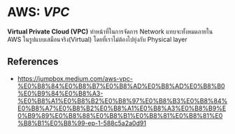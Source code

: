 # AWS: _VPC_

**Virtual Private Cloud (VPC)** ทำหน้าที่ในการจัดการ Network แทบจะทั้งหมดภายใน AWS ในรูปแบบเสมือนจริง(Virtual)
โดยที่เราไม่ต้องไปยุ่งกับ Physical layer

## References

- https://jumpbox.medium.com/aws-vpc-%E0%B8%84%E0%B8%B7%E0%B8%AD%E0%B8%AD%E0%B8%B0%E0%B9%84%E0%B8%A3-%E0%B8%A1%E0%B8%B2%E0%B8%97%E0%B8%B3%E0%B8%84%E0%B8%A7%E0%B8%B2%E0%B8%A1%E0%B8%A3%E0%B8%B9%E0%B9%89%E0%B8%88%E0%B8%B1%E0%B8%81%E0%B8%81%E0%B8%B1%E0%B8%99-ep-1-588c5a2a0d91
